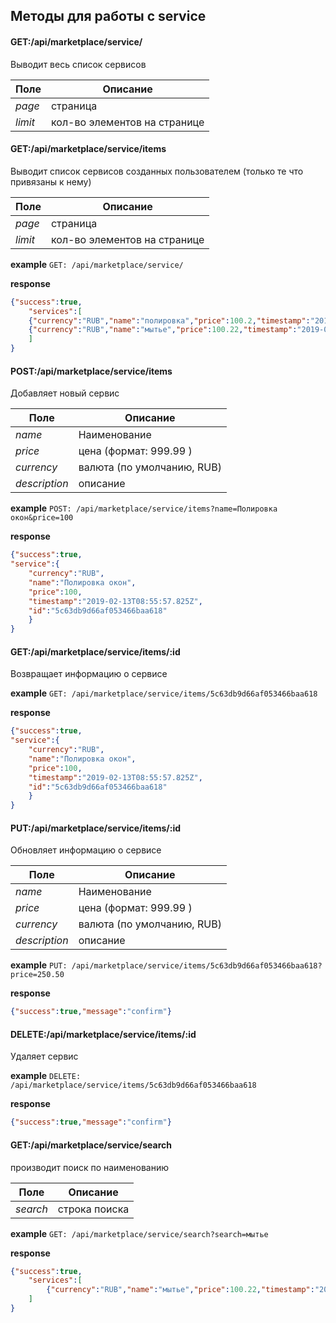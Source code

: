## Методы для работы с service


#### GET:/api/marketplace/service/

Выводит весь список сервисов 

Поле | Описание
--- | ---
_page_| страница
_limit_| кол-во элементов на странице  

#### GET:/api/marketplace/service/items
Выводит список сервисов созданных пользователем (только те что привязаны к нему)

Поле | Описание
--- | ---
_page_| страница
_limit_| кол-во элементов на странице

**example** `GET: /api/marketplace/service/`

**response**
```json
{"success":true,
    "services":[
    {"currency":"RUB","name":"полировка","price":100.2,"timestamp":"2019-02-13T08:08:14.364Z","id":"5c63d06e6b3c802ec1ea83d9"},
    {"currency":"RUB","name":"мытье","price":100.22,"timestamp":"2019-02-13T08:08:42.158Z","id":"5c63d08a6b3c802ec1ea83da"}
    ]
}
```
#### POST:/api/marketplace/service/items
Добавляет новый сервис

Поле | Описание
--- | ---
_name_| Наименование 
_price_| цена (формат: 999.99 )
_currency_| валюта (по умолчанию, RUB)
_description_| описание

**example** `POST: /api/marketplace/service/items?name=Полировка окон&price=100`

**response**
```json
{"success":true,
"service":{
    "currency":"RUB",
    "name":"Полировка окон",
    "price":100,
    "timestamp":"2019-02-13T08:55:57.825Z",
    "id":"5c63db9d66af053466baa618"
    }
}
```
#### GET:/api/marketplace/service/items/:id
Возвращает информацию о сервисе

**example** `GET: /api/marketplace/service/items/5c63db9d66af053466baa618`

**response**
```json
{"success":true,
"service":{
    "currency":"RUB",
    "name":"Полировка окон",
    "price":100,
    "timestamp":"2019-02-13T08:55:57.825Z",
    "id":"5c63db9d66af053466baa618"
    }
}
```

#### PUT:/api/marketplace/service/items/:id
Обновляет информацию о сервисе

Поле | Описание
--- | ---
_name_| Наименование 
_price_| цена (формат: 999.99 )
_currency_| валюта (по умолчанию, RUB)
_description_| описание

**example** `PUT: /api/marketplace/service/items/5c63db9d66af053466baa618?price=250.50`

**response**
```json
{"success":true,"message":"confirm"}
```

#### DELETE:/api/marketplace/service/items/:id
Удаляет сервис

**example** `DELETE: /api/marketplace/service/items/5c63db9d66af053466baa618`

**response**
```json
{"success":true,"message":"confirm"}
```

#### GET:/api/marketplace/service/search

производит поиск по наименованию 

Поле | Описание
--- | ---
_search_| строка поиска  

**example** `GET: /api/marketplace/service/search?search=мытье`

**response**
```json
{"success":true,
    "services":[
        {"currency":"RUB","name":"мытье","price":100.22,"timestamp":"2019-02-13T08:08:42.158Z","id":"5c63d08a6b3c802ec1ea83da"}
    ]
}
```



